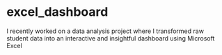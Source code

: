 # excel_dashboard
I recently worked on a data analysis project where I transformed raw student data into an interactive and insightful dashboard using Microsoft Excel
